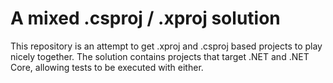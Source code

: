 # A mixed .csproj / .xproj solution

This repository is an attempt to get .xproj and .csproj based projects to play nicely together.
The solution contains projects that target .NET and .NET Core, allowing tests to be executed with either.
